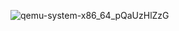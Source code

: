 ![qemu-system-x86_64_pQaUzHlZzG](https://github.com/user-attachments/assets/c97d290b-71a2-49cc-a703-8752727701fc)
